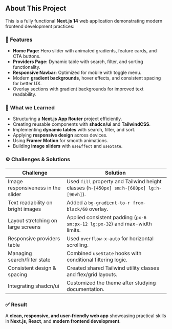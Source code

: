 ## About This Project

This is a fully functional **Next.js 14** web application demonstrating modern frontend development practices:

### :rocket: Features
- **Home Page:** Hero slider with animated gradients, feature cards, and CTA buttons.
- **Providers Page:** Dynamic table with search, filter, and sorting functionality.
- **Responsive Navbar:** Optimized for mobile with toggle menu.
- Modern **gradient backgrounds**, hover effects, and consistent spacing for better UX.
- Overlay sections with gradient backgrounds for improved text readability.

### :brain: What we Learned
- Structuring a **Next.js App Router** project efficiently.
- Creating reusable components with **shadcn/ui** and **TailwindCSS**.
- Implementing **dynamic tables** with search, filter, and sort.
- Applying **responsive design** across devices.
- Using **Framer Motion** for smooth animations.
- Building **image sliders** with `useEffect` and `useState`.

### :gear: Challenges & Solutions

| Challenge | Solution |
|-----------|---------|
| Image responsiveness in the slider | Used `fill` property and Tailwind height classes (`h-[450px] sm:h-[600px] lg:h-[90vh]`). |
| Text readability on bright images | Added a `bg-gradient-to-r from-black/60` overlay. |
| Layout stretching on large screens | Applied consistent padding (`px-6 sm:px-12 lg:px-32`) and max-width limits. |
| Responsive providers table | Used `overflow-x-auto` for horizontal scrolling. |
| Managing search/filter state | Combined `useState` hooks with conditional filtering logic. |
| Consistent design & spacing | Created shared Tailwind utility classes and flex/grid layouts. |
| Integrating shadcn/ui | Customized the theme after studying documentation. |

### :white_check_mark: Result
A **clean, responsive, and user-friendly web app** showcasing practical skills in **Next.js**, **React**, and **modern frontend development**.
